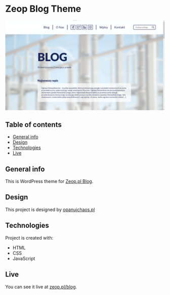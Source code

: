 # Zeop Blog Theme
![screenshot](screenshot.png)


## Table of contents
* [General info](#general-info)
* [Design](#design)
* [Technologies](#technologies)
* [Live](#live)


## General info
This is WordPress theme for [Zeop.pl Blog](http://zeop.pl/blog).

## Design
This project is designed by [opanujchaos.pl](http://opanujchaos.pl/)

## Technologies
Project is created with:
* HTML
* CSS
* JavaScript

## Live
You can see it live at [zeop.pl/blog](https://zeop.pl/blog).
